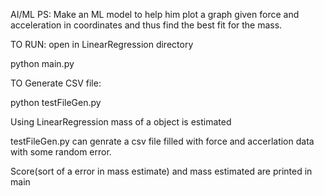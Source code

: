 AI/ML
PS: Make an ML model to help him plot a graph given force and acceleration in coordinates and thus find the best fit for the mass.

TO RUN: open in LinearRegression directory

python main.py

TO Generate CSV file:

python testFileGen.py

Using LinearRegression mass of a object is estimated

testFileGen.py can genrate a csv file filled with force and accerlation data with some random error.

Score(sort of a error in mass estimate) and mass estimated are printed in main

